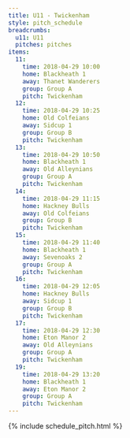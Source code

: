 ```yaml
---
title: U11 - Twickenham
style: pitch_schedule
breadcrumbs:
  u11: U11
  pitches: pitches
items:
  11:
    time: 2018-04-29 10:00
    home: Blackheath 1
    away: Thanet Wanderers
    group: Group A
    pitch: Twickenham
  12:
    time: 2018-04-29 10:25
    home: Old Colfeians
    away: Sidcup 1
    group: Group B
    pitch: Twickenham
  13:
    time: 2018-04-29 10:50
    home: Blackheath 1
    away: Old Alleynians
    group: Group A
    pitch: Twickenham
  14:
    time: 2018-04-29 11:15
    home: Hackney Bulls
    away: Old Colfeians
    group: Group B
    pitch: Twickenham
  15:
    time: 2018-04-29 11:40
    home: Blackheath 1
    away: Sevenoaks 2
    group: Group A
    pitch: Twickenham
  16:
    time: 2018-04-29 12:05
    home: Hackney Bulls
    away: Sidcup 1
    group: Group B
    pitch: Twickenham
  17:
    time: 2018-04-29 12:30
    home: Eton Manor 2
    away: Old Alleynians
    group: Group A
    pitch: Twickenham
  19:
    time: 2018-04-29 13:20
    home: Blackheath 1
    away: Eton Manor 2
    group: Group A
    pitch: Twickenham
---
```


{% include schedule_pitch.html %}

